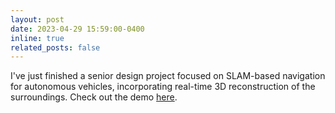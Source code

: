 ```yaml
---
layout: post
date: 2023-04-29 15:59:00-0400
inline: true
related_posts: false
---
```


I've just finished a senior design project focused on SLAM-based navigation for autonomous vehicles, incorporating real-time 3D reconstruction of the surroundings. Check out the demo [here](https://www.bilibili.com/video/BV1FV4y1z7YC/?vd_source=1e2d690c27230fa571c00fc6c841e6eb).